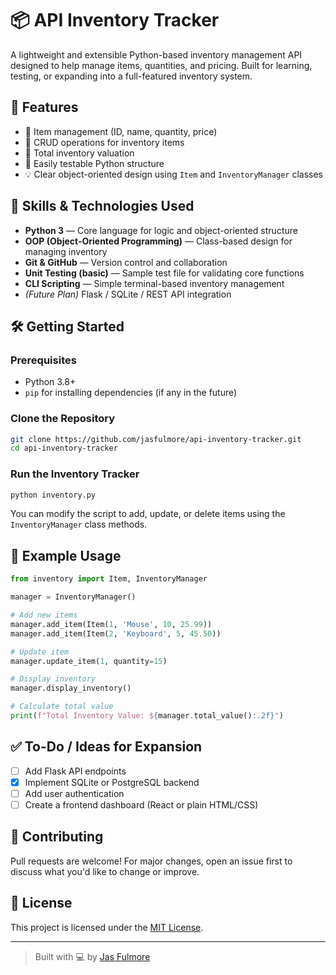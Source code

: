 # 📦 API Inventory Tracker

A lightweight and extensible Python-based inventory management API designed to help manage items, quantities, and pricing. Built for learning, testing, or expanding into a full-featured inventory system.

## 🚀 Features

- 📘 Item management (ID, name, quantity, price)
- 🔄 CRUD operations for inventory items
- 🧮 Total inventory valuation
- 🧪 Easily testable Python structure
- 💡 Clear object-oriented design using `Item` and `InventoryManager` classes

## 🧠 Skills & Technologies Used

- **Python 3** — Core language for logic and object-oriented structure
- **OOP (Object-Oriented Programming)** — Class-based design for managing inventory
- **Git & GitHub** — Version control and collaboration
- **Unit Testing (basic)** — Sample test file for validating core functions
- **CLI Scripting** — Simple terminal-based inventory management
- *(Future Plan)* Flask / SQLite / REST API integration

## 🛠️ Getting Started

### Prerequisites

- Python 3.8+
- `pip` for installing dependencies (if any in the future)

### Clone the Repository

```bash
git clone https://github.com/jasfulmore/api-inventory-tracker.git
cd api-inventory-tracker
````

### Run the Inventory Tracker

```bash
python inventory.py
```

You can modify the script to add, update, or delete items using the `InventoryManager` class methods.

## 🧪 Example Usage

```python
from inventory import Item, InventoryManager

manager = InventoryManager()

# Add new items
manager.add_item(Item(1, 'Mouse', 10, 25.99))
manager.add_item(Item(2, 'Keyboard', 5, 45.50))

# Update item
manager.update_item(1, quantity=15)

# Display inventory
manager.display_inventory()

# Calculate total value
print(f"Total Inventory Value: ${manager.total_value():.2f}")
```

## ✅ To-Do / Ideas for Expansion

* [ ] Add Flask API endpoints
* [X] Implement SQLite or PostgreSQL backend
* [ ] Add user authentication
* [ ] Create a frontend dashboard (React or plain HTML/CSS)

## 🤝 Contributing

Pull requests are welcome! For major changes, open an issue first to discuss what you'd like to change or improve.

## 📜 License

This project is licensed under the [MIT License](LICENSE).

---

> Built with 💻 by [Jas Fulmore](https://github.com/jasfulmore)
